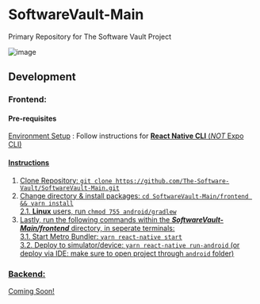 # SoftwareVault-Main
Primary Repository for The Software Vault Project

![image](https://user-images.githubusercontent.com/30121656/143123731-cad005af-c1f1-4bf2-bd0a-e6ad8b749c00.png)



## Development

### Frontend:

#### Pre-requisites
[Environment Setup](https://reactnative.dev/docs/environment-setup) : Follow instructions for <u>**React Native CLI**<u> (_*NOT*_ Expo CLI)

#### Instructions
1. Clone Repository: `git clone https://github.com/The-Software-Vault/SoftwareVault-Main.git`
2. Change directory & install packages: `cd SoftwareVault-Main/frontend && yarn install`     
  2.1. __**Linux**__ users, run `chmod 755 android/gradlew`
3. Lastly, run the following commands within the __*SoftwareVault-Main/frontend*__ directory, in seperate terminals:     
  3.1. Start Metro Bundler: `yarn react-native start`     
  3.2. Deploy to simulator/device: `yarn react-native run-android` (or deploy via IDE: make sure to open project through `android` folder)

### Backend:
Coming Soon!
